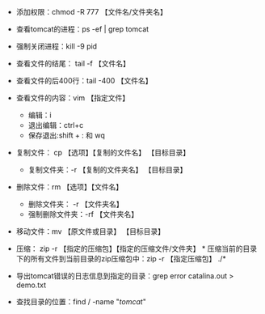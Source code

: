 * 添加权限：chmod -R 777 【文件名/文件夹名】
* 查看tomcat的进程：ps -ef | grep tomcat
* 强制关闭进程：kill -9 pid
* 查看文件的结尾： tail -f 【文件名】
* 查看文件的后400行：tail -400 【文件名】
* 查看文件的内容：vim 【指定文件】 
    *  编辑：i
    *  退出编辑：ctrl+c 
    *  保存退出:shift + : 和 wq
* 复制文件： cp 【选项】【复制的文件名】 【目标目录】
    *  复制文件夹：-r 【复制的文件夹名】 【目标目录】
* 删除文件：rm 【选项】【文件名】
    *  删除文件夹： -r 【文件夹名】
    * 强制删除文件夹：-rf 【文件夹名】
* 移动文件：mv 【原文件或目录】 【目标目录】
* 压缩： zip -r 【指定的压缩包】【指定的压缩文件/文件夹】
         * 压缩当前的目录下的所有文件到当前目录的zip压缩包中：zip -r 【指定压缩包】 ./*

* 导出tomcat错误的日志信息到指定的目录：grep error catalina.out > demo.txt

* 查找目录的位置：find / -name "*tomcat*"
    

